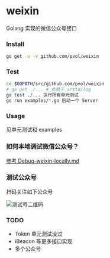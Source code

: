 weixin
======

Golang 实现的微信公众号接口

### Install

```bash
go get -u -v github.com/pvol/weixin
```

### Test

```bash
cd $GOPATH/src/github.com/pvol/weixin
# go get ./... # 依赖于 arstd/log
go test ./... 执行所有单元测试
go run examples/*.go 启动一个 Server
```

### Usage

见单元测试和 examples

### 如何本地调试微信公众号？

[参考 Debug-weixin-locally.md](Debug-weixin-locally.md)


### 测试公众号

扫码关注如下公众号

![测试号二维码](http://mmbiz.qpic.cn/mmbiz/Ls7EibW7x9GmxYSNSibDAqeqCPJ7Axo2BmLyTrRPbZMhiaS7IfHBlmz0xiaNcAX9LdcsQBub8V6aibY2bEsw3iapAmlQ/0)


### TODO

* Token 单元测试没过
* iBeacon 等更多接口实现
* 多个公众号

